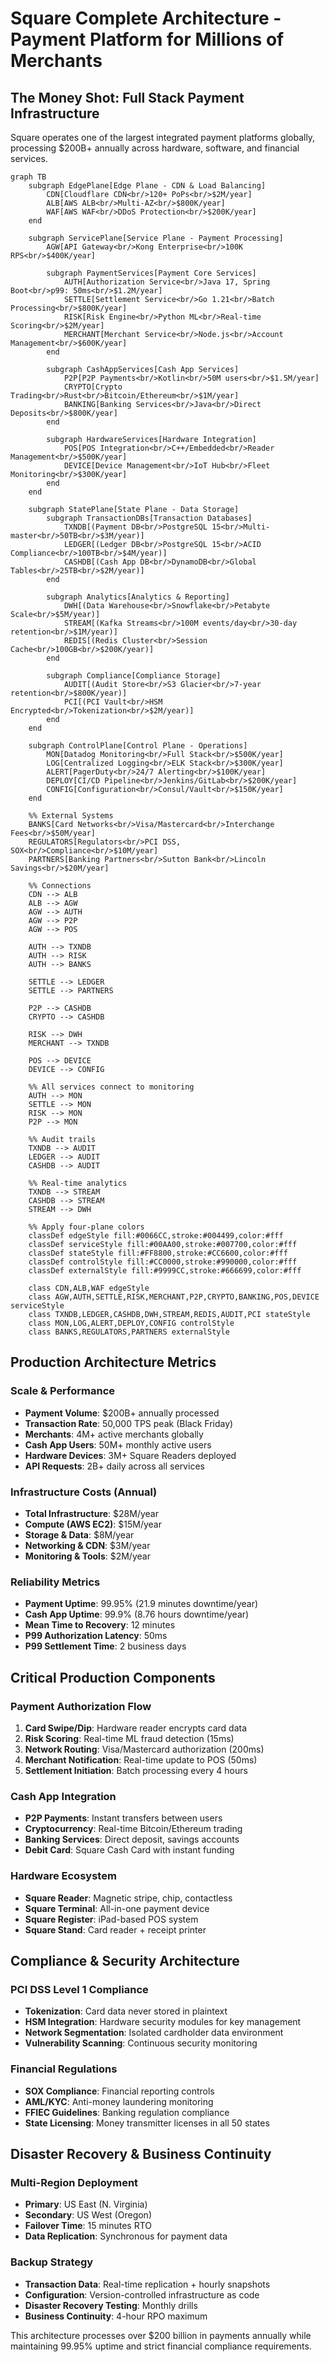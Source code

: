 # Square Complete Architecture - Payment Platform for Millions of Merchants

## The Money Shot: Full Stack Payment Infrastructure

Square operates one of the largest integrated payment platforms globally, processing $200B+ annually across hardware, software, and financial services.

```mermaid
graph TB
    subgraph EdgePlane[Edge Plane - CDN & Load Balancing]
        CDN[Cloudflare CDN<br/>120+ PoPs<br/>$2M/year]
        ALB[AWS ALB<br/>Multi-AZ<br/>$800K/year]
        WAF[AWS WAF<br/>DDoS Protection<br/>$200K/year]
    end

    subgraph ServicePlane[Service Plane - Payment Processing]
        AGW[API Gateway<br/>Kong Enterprise<br/>100K RPS<br/>$400K/year]

        subgraph PaymentServices[Payment Core Services]
            AUTH[Authorization Service<br/>Java 17, Spring Boot<br/>p99: 50ms<br/>$1.2M/year]
            SETTLE[Settlement Service<br/>Go 1.21<br/>Batch Processing<br/>$800K/year]
            RISK[Risk Engine<br/>Python ML<br/>Real-time Scoring<br/>$2M/year]
            MERCHANT[Merchant Service<br/>Node.js<br/>Account Management<br/>$600K/year]
        end

        subgraph CashAppServices[Cash App Services]
            P2P[P2P Payments<br/>Kotlin<br/>50M users<br/>$1.5M/year]
            CRYPTO[Crypto Trading<br/>Rust<br/>Bitcoin/Ethereum<br/>$1M/year]
            BANKING[Banking Services<br/>Java<br/>Direct Deposits<br/>$800K/year]
        end

        subgraph HardwareServices[Hardware Integration]
            POS[POS Integration<br/>C++/Embedded<br/>Reader Management<br/>$500K/year]
            DEVICE[Device Management<br/>IoT Hub<br/>Fleet Monitoring<br/>$300K/year]
        end
    end

    subgraph StatePlane[State Plane - Data Storage]
        subgraph TransactionDBs[Transaction Databases]
            TXNDB[(Payment DB<br/>PostgreSQL 15<br/>Multi-master<br/>50TB<br/>$3M/year)]
            LEDGER[(Ledger DB<br/>PostgreSQL 15<br/>ACID Compliance<br/>100TB<br/>$4M/year)]
            CASHDB[(Cash App DB<br/>DynamoDB<br/>Global Tables<br/>25TB<br/>$2M/year)]
        end

        subgraph Analytics[Analytics & Reporting]
            DWH[(Data Warehouse<br/>Snowflake<br/>Petabyte Scale<br/>$5M/year)]
            STREAM[(Kafka Streams<br/>100M events/day<br/>30-day retention<br/>$1M/year)]
            REDIS[(Redis Cluster<br/>Session Cache<br/>100GB<br/>$200K/year)]
        end

        subgraph Compliance[Compliance Storage]
            AUDIT[(Audit Store<br/>S3 Glacier<br/>7-year retention<br/>$800K/year)]
            PCI[(PCI Vault<br/>HSM Encrypted<br/>Tokenization<br/>$2M/year)]
        end
    end

    subgraph ControlPlane[Control Plane - Operations]
        MON[Datadog Monitoring<br/>Full Stack<br/>$500K/year]
        LOG[Centralized Logging<br/>ELK Stack<br/>$300K/year]
        ALERT[PagerDuty<br/>24/7 Alerting<br/>$100K/year]
        DEPLOY[CI/CD Pipeline<br/>Jenkins/GitLab<br/>$200K/year]
        CONFIG[Configuration<br/>Consul/Vault<br/>$150K/year]
    end

    %% External Systems
    BANKS[Card Networks<br/>Visa/Mastercard<br/>Interchange Fees<br/>$50M/year]
    REGULATORS[Regulators<br/>PCI DSS, SOX<br/>Compliance<br/>$10M/year]
    PARTNERS[Banking Partners<br/>Sutton Bank<br/>Lincoln Savings<br/>$20M/year]

    %% Connections
    CDN --> ALB
    ALB --> AGW
    AGW --> AUTH
    AGW --> P2P
    AGW --> POS

    AUTH --> TXNDB
    AUTH --> RISK
    AUTH --> BANKS

    SETTLE --> LEDGER
    SETTLE --> PARTNERS

    P2P --> CASHDB
    CRYPTO --> CASHDB

    RISK --> DWH
    MERCHANT --> TXNDB

    POS --> DEVICE
    DEVICE --> CONFIG

    %% All services connect to monitoring
    AUTH --> MON
    SETTLE --> MON
    RISK --> MON
    P2P --> MON

    %% Audit trails
    TXNDB --> AUDIT
    LEDGER --> AUDIT
    CASHDB --> AUDIT

    %% Real-time analytics
    TXNDB --> STREAM
    CASHDB --> STREAM
    STREAM --> DWH

    %% Apply four-plane colors
    classDef edgeStyle fill:#0066CC,stroke:#004499,color:#fff
    classDef serviceStyle fill:#00AA00,stroke:#007700,color:#fff
    classDef stateStyle fill:#FF8800,stroke:#CC6600,color:#fff
    classDef controlStyle fill:#CC0000,stroke:#990000,color:#fff
    classDef externalStyle fill:#9999CC,stroke:#666699,color:#fff

    class CDN,ALB,WAF edgeStyle
    class AGW,AUTH,SETTLE,RISK,MERCHANT,P2P,CRYPTO,BANKING,POS,DEVICE serviceStyle
    class TXNDB,LEDGER,CASHDB,DWH,STREAM,REDIS,AUDIT,PCI stateStyle
    class MON,LOG,ALERT,DEPLOY,CONFIG controlStyle
    class BANKS,REGULATORS,PARTNERS externalStyle
```

## Production Architecture Metrics

### Scale & Performance
- **Payment Volume**: $200B+ annually processed
- **Transaction Rate**: 50,000 TPS peak (Black Friday)
- **Merchants**: 4M+ active merchants globally
- **Cash App Users**: 50M+ monthly active users
- **Hardware Devices**: 3M+ Square Readers deployed
- **API Requests**: 2B+ daily across all services

### Infrastructure Costs (Annual)
- **Total Infrastructure**: $28M/year
- **Compute (AWS EC2)**: $15M/year
- **Storage & Data**: $8M/year
- **Networking & CDN**: $3M/year
- **Monitoring & Tools**: $2M/year

### Reliability Metrics
- **Payment Uptime**: 99.95% (21.9 minutes downtime/year)
- **Cash App Uptime**: 99.9% (8.76 hours downtime/year)
- **Mean Time to Recovery**: 12 minutes
- **P99 Authorization Latency**: 50ms
- **P99 Settlement Time**: 2 business days

## Critical Production Components

### Payment Authorization Flow
1. **Card Swipe/Dip**: Hardware reader encrypts card data
2. **Risk Scoring**: Real-time ML fraud detection (15ms)
3. **Network Routing**: Visa/Mastercard authorization (200ms)
4. **Merchant Notification**: Real-time update to POS (50ms)
5. **Settlement Initiation**: Batch processing every 4 hours

### Cash App Integration
- **P2P Payments**: Instant transfers between users
- **Cryptocurrency**: Real-time Bitcoin/Ethereum trading
- **Banking Services**: Direct deposit, savings accounts
- **Debit Card**: Square Cash Card with instant funding

### Hardware Ecosystem
- **Square Reader**: Magnetic stripe, chip, contactless
- **Square Terminal**: All-in-one payment device
- **Square Register**: iPad-based POS system
- **Square Stand**: Card reader + receipt printer

## Compliance & Security Architecture

### PCI DSS Level 1 Compliance
- **Tokenization**: Card data never stored in plaintext
- **HSM Integration**: Hardware security modules for key management
- **Network Segmentation**: Isolated cardholder data environment
- **Vulnerability Scanning**: Continuous security monitoring

### Financial Regulations
- **SOX Compliance**: Financial reporting controls
- **AML/KYC**: Anti-money laundering monitoring
- **FFIEC Guidelines**: Banking regulation compliance
- **State Licensing**: Money transmitter licenses in all 50 states

## Disaster Recovery & Business Continuity

### Multi-Region Deployment
- **Primary**: US East (N. Virginia)
- **Secondary**: US West (Oregon)
- **Failover Time**: 15 minutes RTO
- **Data Replication**: Synchronous for payment data

### Backup Strategy
- **Transaction Data**: Real-time replication + hourly snapshots
- **Configuration**: Version-controlled infrastructure as code
- **Disaster Recovery Testing**: Monthly drills
- **Business Continuity**: 4-hour RPO maximum

This architecture processes over $200 billion in payments annually while maintaining 99.95% uptime and strict financial compliance requirements.